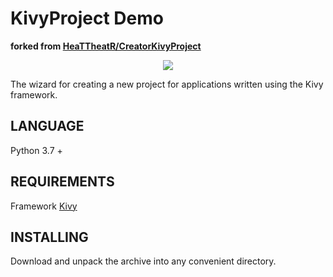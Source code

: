 KivyProject Demo
==================

**forked from [HeaTTheatR/CreatorKivyProject](https://github.com/HeaTTheatR/CreatorKivyProject)**

<p align="center">
  <img src="https://raw.githubusercontent.com/cooolr/KivyProject/master/previous.jpg">
</p>

The wizard for creating a new project for applications written using the Kivy framework.

LANGUAGE
--------
Python 3.7 +

REQUIREMENTS
------------
Framework [Kivy](http://kivy.org)

INSTALLING
---------
Download and unpack the archive into any convenient directory.

